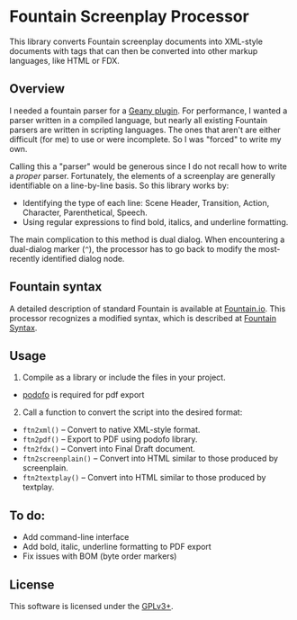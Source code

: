 # Fountain Screenplay Processor

This library converts Fountain screenplay documents into XML-style documents with tags that can then be converted into other markup languages, like HTML or FDX.

## Overview

I needed a fountain parser for a [Geany plugin](https://github.com/xiota/geany-preview).  For performance, I wanted a parser written in a compiled language, but nearly all existing Fountain parsers are written in scripting languages.  The ones that aren't are either difficult (for me) to use or were incomplete.  So I was "forced" to write my own.

Calling this a "parser" would be generous since I do not recall how to write a *proper* parser.  Fortunately, the elements of a screenplay are generally identifiable on a line-by-line basis.  So this library works by:

* Identifying the type of each line: Scene Header, Transition, Action, Character, Parenthetical, Speech.
* Using regular expressions to find bold, italics, and underline formatting.

The main complication to this method is dual dialog.  When encountering a dual-dialog marker (`^`), the processor has to go back to modify the most-recently identified dialog node.

## Fountain syntax

A detailed description of standard Fountain is available at [Fountain.io](https://fountain.io/syntax).  This processor recognizes a modified syntax, which is described at [Fountain Syntax](Fountain_Syntax.md).

## Usage

1. Compile as a library or include the files in your project.
  - [podofo](http://podofo.sourceforge.net/) is required for pdf export
2. Call a function to convert the script into the desired format:

  * `ftn2xml()` – Convert to native XML-style format.
  * `ftn2pdf()` – Export to PDF using podofo library.
  * `ftn2fdx()` – Convert into Final Draft document.
  * `ftn2screenplain()` – Convert into HTML similar to those produced by screenplain.
  * `ftn2textplay()` – Convert into HTML similar to those produced by textplay.

## To do:

* Add command-line interface
* Add bold, italic, underline formatting to PDF export
* Fix issues with BOM (byte order markers)

## License

This software is licensed under the [GPLv3+](License.md).
